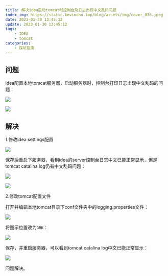```yaml
---
title: 解决idea启动tomcat时控制台及日志出现中文乱码问题
index_img: https://static.kevinchu.top/blog/assets/img/cover_038.jpeg
date: 2023-01-30 13:45:12
update: 2023-01-30 13:45:12
tags:
    - IDEA
    - tomcat
categories:
    - 踩坑指南
---
```

## 问题
idea配置本地tomcat服务器，启动服务器时，控制台打印日志出现中文乱码的问题：

![](https://static.kevinchu.top/blog/public/20230130140426.png)

![](https://static.kevinchu.top/blog/public/20230130141007.png)

## 解决

1.修改idea settings配置

![](https://static.kevinchu.top/blog/public/20230130142600.png)

保存后重启下服务器，看到idea的server控制台日志中文已能正常显示，但是tomcat catalina log仍有中文乱码问题：

![](https://static.kevinchu.top/blog/public/20230130142912.png)

![](https://static.kevinchu.top/blog/public/20230130143047.png)


2.修改tomcat配置文件

打开并编辑本地tomcat目录下conf文件夹中的logging.properties文件：

![](https://static.kevinchu.top/blog/public/20230130154003.png)

将图示位置改为```GBK```：

![](https://static.kevinchu.top/blog/public/20230130154335.png)

保存，并重启服务器，可以看到tomcat catalina log中文已能正常显示：

![](https://static.kevinchu.top/blog/public/20230130154757.png)

问题解决。